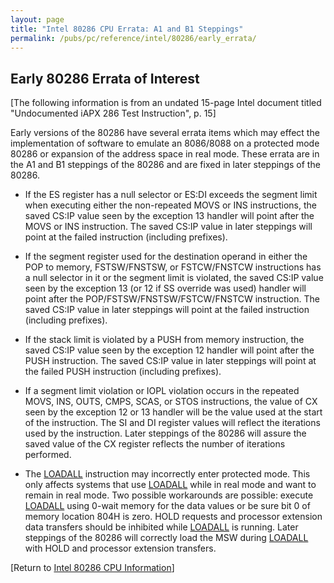 ```yaml
---
layout: page
title: "Intel 80286 CPU Errata: A1 and B1 Steppings"
permalink: /pubs/pc/reference/intel/80286/early_errata/
---
```


Early 80286 Errata of Interest
------------------------------

[The following information is from an undated 15-page Intel document titled "Undocumented iAPX 286 Test Instruction",
p. 15]

Early versions of the 80286 have several errata items which may effect the implementation of software to emulate an
8086/8088 on a protected mode 80286 or expansion of the address space in real mode. These errata are in the A1 and B1
steppings of the 80286 and are fixed in later steppings of the 80286.

 * If the ES register has a null selector or ES:DI exceeds the segment limit when executing either the non-repeated
 MOVS or INS instructions, the saved CS:IP value seen by the exception 13 handler will point after the MOVS or
 INS instruction. The saved CS:IP value in later steppings will point at the failed instruction (including prefixes).

 * If the segment register used for the destination operand in either the POP to memory, FSTSW/FNSTSW, or
 FSTCW/FNSTCW instructions has a null selector in it or the segment limit is violated, the saved CS:IP value
 seen by the exception 13 (or 12 if SS override was used) handler will point after the POP/FSTSW/FNSTSW/FSTCW/FNSTCW
 instruction. The saved CS:IP value in later steppings will point at the failed instruction (including prefixes).

 * If the stack limit is violated by a PUSH from memory instruction, the saved CS:IP value seen by the exception 12
 handler will point after the PUSH instruction. The saved CS:IP value in later steppings will point at the failed
 PUSH instruction (including prefixes).

 * If a segment limit violation or IOPL violation occurs in the repeated MOVS, INS, OUTS, CMPS, SCAS, or STOS
 instructions, the value of CX seen by the exception 12 or 13 handler will be the value used at the start of the
 instruction. The SI and DI register values will reflect the iterations used by the instruction. Later steppings
 of the 80286 will assure the saved value of the CX register reflects the number of iterations performed.
    
 * The [LOADALL](../loadall/) instruction may incorrectly enter protected mode. This only affects systems that use
 [LOADALL](../loadall/) while in real mode and want to remain in real mode. Two possible workarounds are possible:
 execute [LOADALL](../loadall/) using 0-wait memory for the data values or be sure bit 0 of memory location 804H is
 zero. HOLD requests and processor extension data transfers should be inhibited while [LOADALL](../loadall/) is running.
 Later steppings of the 80286 will correctly load the MSW during [LOADALL](../loadall/) with HOLD and processor
 extension transfers.

[Return to [Intel 80286 CPU Information](/pubs/pc/reference/intel/80286/)]
